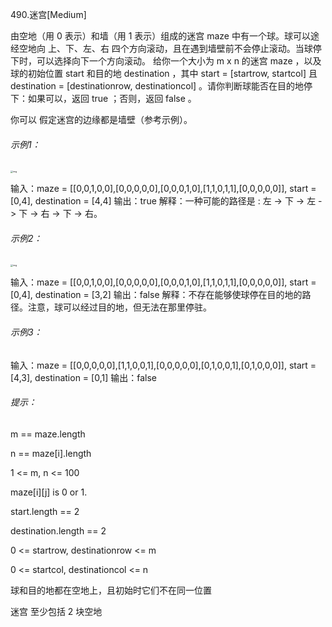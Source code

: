 490.迷宫[Medium]

由空地（用 0 表示）和墙（用 1 表示）组成的迷宫 maze 中有一个球。球可以途经空地向 上、下、左、右 四个方向滚动，且在遇到墙壁前不会停止滚动。当球停下时，可以选择向下一个方向滚动。
给你一个大小为 m x n 的迷宫 maze ，以及球的初始位置 start 和目的地 destination ，其中 start = [startrow, startcol] 且 destination = [destinationrow, destinationcol] 。请你判断球能否在目的地停下：如果可以，返回 true ；否则，返回 false 。

你可以 假定迷宫的边缘都是墙壁（参考示例）。

###### 示例1：

<img src="https://assets.leetcode.com/uploads/2021/03/31/maze1-1-grid.jpg" alt="img" style="zoom:25%;" />

输入：maze = [[0,0,1,0,0],[0,0,0,0,0],[0,0,0,1,0],[1,1,0,1,1],[0,0,0,0,0]], start = [0,4], destination = [4,4]
输出：true
解释：一种可能的路径是 : 左 -> 下 -> 左 -> 下 -> 右 -> 下 -> 右。

###### 示例2：

<img src="https://assets.leetcode.com/uploads/2021/03/31/maze1-2-grid.jpg" alt="img" style="zoom:25%;" />

输入：maze = [[0,0,1,0,0],[0,0,0,0,0],[0,0,0,1,0],[1,1,0,1,1],[0,0,0,0,0]], start = [0,4], destination = [3,2]
输出：false
解释：不存在能够使球停在目的地的路径。注意，球可以经过目的地，但无法在那里停驻。

###### 示例3：

输入：maze = [[0,0,0,0,0],[1,1,0,0,1],[0,0,0,0,0],[0,1,0,0,1],[0,1,0,0,0]], start = [4,3], destination = [0,1]
输出：false

###### 提示：

m == maze.length

n == maze[i].length

1 <= m, n <= 100

maze[i][j] is 0 or 1.

start.length == 2

destination.length == 2

0 <= startrow, destinationrow <= m

0 <= startcol, destinationcol <= n

球和目的地都在空地上，且初始时它们不在同一位置

迷宫 至少包括 2 块空地